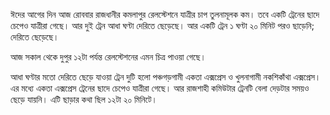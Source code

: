 ঈদের আগের দিন আজ রোববার রাজধানীর কমলাপুর রেলস্টেশনে যাত্রীর চাপ তুলনামূলক কম। তবে একটি ট্রেনের ছাদে চেপেও যাত্রীরা গেছে। আর দুই ট্রেন আধা ঘণ্টা দেরিতে ছেড়েছে। আর একটি ট্রেন ১ ঘণ্টা ২০ মিনিট পরও ছাড়েনি; দেরিতে ছেড়েছে।

আজ সকাল থেকে দুপুর ১২টা পর্যন্ত রেলস্টেশনের এমন চিত্র পাওয়া গেছে।

আধা ঘণ্টার মতো দেরিতে ছেড়ে যাওয়া ট্রেন দুটি হলো পঞ্চগড়গামী একতা এক্সপ্রেস ও খুলনাগামী নকশিকাঁথা এক্সপ্রেস। এর মধ্যে একতা এক্সপ্রেস ট্রেনের ছাদে চেপেও যাত্রীরা গেছে। আর রাজশাহী কমিউটার ট্রেনটি বেলা দেড়টার সময়ও ছেড়ে যায়নি। এটি ছাড়ার কথা ছিল ১২টা ২০ মিনিটে।
